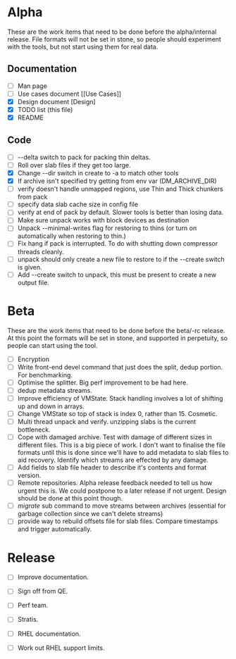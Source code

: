 # Alpha
These are the work items that need to be done before the alpha/internal release.  File formats will not be set in stone, so people should experiment with the tools, but not start using them for real data.

## Documentation
- [ ] Man page
- [ ] Use cases document [[Use Cases]]
- [X] Design document [Design]
- [x] TODO list (this file)
- [x] README

## Code
- [ ] --delta switch to pack for packing thin deltas.
- [ ] Roll over slab files if they get too large.
- [x] Change --dir switch in create to -a to match other tools
- [x] If archive isn't specified try getting from env var (DM_ARCHIVE_DIR)
- [ ] verify doesn't handle unmapped regions, use Thin and Thick chunkers from pack
- [ ] specify data slab cache size in config file
- [ ] verify at end of pack by default.  Slower tools is better than losing data.
- [ ] Make sure unpack works with block devices as destination
- [ ] Unpack --minimal-writes flag for restoring to thins (or turn on automatically when restoring to thin.)
- [ ] Fix hang if pack is interrupted.  To do with shutting down compressor threads cleanly.
- [ ] unpack should only create a new file to restore to if the --create switch is given.
- [ ] Add --create switch to unpack, this must be present to create a new output file.

# Beta
These are the work items that need to be done before the beta/-rc release.  At this point the formats will be set in stone, and supported in perpetuity, so people can start using the tool.
- [ ] Encryption
- [ ] Write front-end devel command that just does the split, dedup portion.  For benchmarking.
- [ ] Optimise the splitter.  Big perf improvement to be had here.
- [ ] dedup metadata streams.
- [ ] Improve efficiency of VMState.  Stack handling involves a lot of shifting up and down in arrays.
- [ ] Change VMState so top of stack is index 0, rather than 15.  Cosmetic.
- [ ] Multi thread unpack and verify.  unzipping slabs is the current bottleneck.
- [ ] Cope with damaged archive.  Test with damage of different sizes in different files.  This is a big piece of work.  I don't want to finalise the file formats until this is done since we'll have to add metadata to slab files to aid recovery.  Identify which streams are effected by any damage.
- [ ] Add fields to slab file header to describe it's contents and format version.
- [ ] Remote repositories.  Alpha release feedback needed to tell us how urgent this is.  We could postpone to a later release if not urgent.  Design should be done at this point though.
- [ ] *migrate* sub command to move streams between archives (essential for garbage collection since we can't delete streams)
- [ ] provide way to rebuild offsets file for slab files.  Compare timestamps and trigger automatically.

# Release
- [ ] Improve documentation.
- [ ] Sign off from QE.
- [ ] Perf team.
- [ ] Stratis.
- [ ] RHEL documentation.
- [ ] Work out RHEL support limits.


